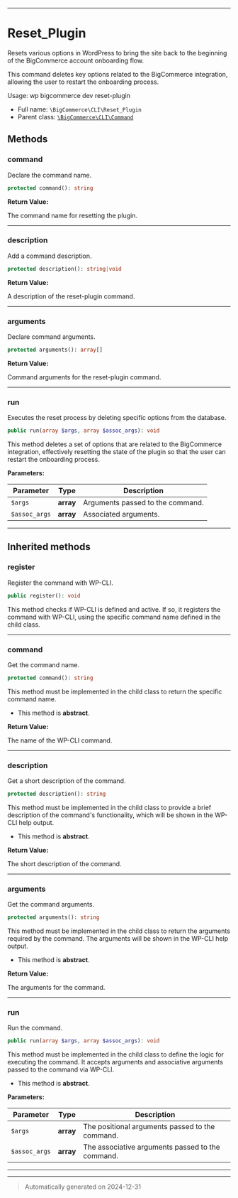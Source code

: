 ***

# Reset_Plugin

Resets various options in WordPress to bring the site back to the beginning of the BigCommerce account onboarding flow.

This command deletes key options related to the BigCommerce integration, allowing the user to restart the onboarding process.

Usage: wp bigcommerce dev reset-plugin

* Full name: `\BigCommerce\CLI\Reset_Plugin`
* Parent class: [`\BigCommerce\CLI\Command`](./classes/BigCommerce/CLI/Command.md)




## Methods


### command

Declare the command name.

```php
protected command(): string
```









**Return Value:**

The command name for resetting the plugin.




***

### description

Add a command description.

```php
protected description(): string|void
```









**Return Value:**

A description of the reset-plugin command.




***

### arguments

Declare command arguments.

```php
protected arguments(): array[]
```









**Return Value:**

Command arguments for the reset-plugin command.




***

### run

Executes the reset process by deleting specific options from the database.

```php
public run(array $args, array $assoc_args): void
```

This method deletes a set of options that are related to the BigCommerce integration, effectively resetting the state of the plugin
so that the user can restart the onboarding process.






**Parameters:**

| Parameter | Type | Description |
|-----------|------|-------------|
| `$args` | **array** | Arguments passed to the command. |
| `$assoc_args` | **array** | Associated arguments. |





***


## Inherited methods


### register

Register the command with WP-CLI.

```php
public register(): void
```

This method checks if WP-CLI is defined and active. If so, it registers the command
with WP-CLI, using the specific command name defined in the child class.










***

### command

Get the command name.

```php
protected command(): string
```

This method must be implemented in the child class to return the specific command name.


* This method is **abstract**.




**Return Value:**

The name of the WP-CLI command.




***

### description

Get a short description of the command.

```php
protected description(): string
```

This method must be implemented in the child class to provide a brief description
of the command's functionality, which will be shown in the WP-CLI help output.


* This method is **abstract**.




**Return Value:**

The short description of the command.




***

### arguments

Get the command arguments.

```php
protected arguments(): string
```

This method must be implemented in the child class to return the arguments
required by the command. The arguments will be shown in the WP-CLI help output.


* This method is **abstract**.




**Return Value:**

The arguments for the command.




***

### run

Run the command.

```php
public run(array $args, array $assoc_args): void
```

This method must be implemented in the child class to define the logic
for executing the command. It accepts arguments and associative arguments
passed to the command via WP-CLI.


* This method is **abstract**.



**Parameters:**

| Parameter | Type | Description |
|-----------|------|-------------|
| `$args` | **array** | The positional arguments passed to the command. |
| `$assoc_args` | **array** | The associative arguments passed to the command. |





***


***
> Automatically generated on 2024-12-31
